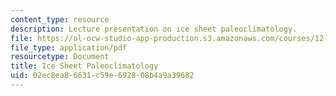 ```yaml
---
content_type: resource
description: Lecture presentation on ice sheet paleoclimatology.
file: https://ol-ocw-studio-app-production.s3.amazonaws.com/courses/12-842-climate-physics-and-chemistry-fall-2008/02ec8ea86631c59e692808b4a9a39682_part1_lec8.pdf
file_type: application/pdf
resourcetype: Document
title: Ice Sheet Paleoclimatology
uid: 02ec8ea8-6631-c59e-6928-08b4a9a39682
---
```

